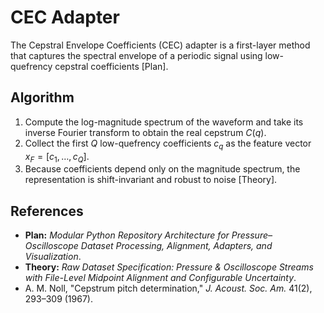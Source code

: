 # CEC Adapter

The Cepstral Envelope Coefficients (CEC) adapter is a first-layer method that captures the spectral envelope of a periodic signal using low-quefrency cepstral coefficients [Plan].

## Algorithm
1. Compute the log-magnitude spectrum of the waveform and take its inverse Fourier transform to obtain the real cepstrum $C(q)$.
2. Collect the first $Q$ low-quefrency coefficients $c_q$ as the feature vector $x_F=[c_1,\ldots,c_Q]$.
3. Because coefficients depend only on the magnitude spectrum, the representation is shift-invariant and robust to noise [Theory].

## References
- **Plan:** *Modular Python Repository Architecture for Pressure–Oscilloscope Dataset Processing, Alignment, Adapters, and Visualization*.
- **Theory:** *Raw Dataset Specification: Pressure & Oscilloscope Streams with File-Level Midpoint Alignment and Configurable Uncertainty*.
- A. M. Noll, "Cepstrum pitch determination," *J. Acoust. Soc. Am.* 41(2), 293–309 (1967).
